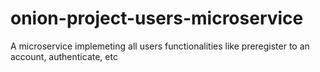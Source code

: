 # onion-project-users-microservice
A microservice implemeting all users functionalities like preregister to an account, authenticate, etc
